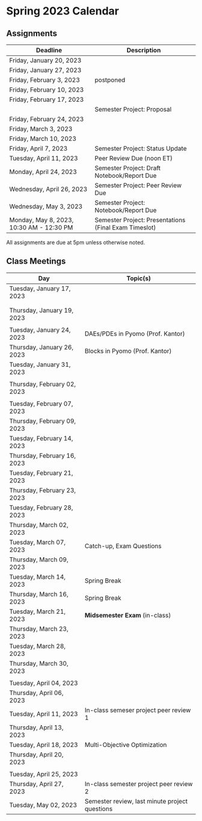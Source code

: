 # Spring 2023 Calendar

## Assignments

| Deadline   | Description |
| ----------- | ----------- |
| Friday, January 20, 2023 | [](../notebooks/assignments/Pyomo1.ipynb) |
| Friday, January  27, 2023 | [](../notebooks/assignments/Pyomo2.ipynb) |
| Friday, February 3, 2023 | postponed |
| Friday, February 10, 2023 | [](../notebooks/assignments/Pyomo-Mini-Project.ipynb) |
| Friday, February 17, 2023 | [](../notebooks/assignments/Pyomo3.ipynb) | 
| | Semester Project: Proposal |
| Friday, February 24, 2023 | [](../notebooks/assignments/Algorithms1.ipynb) |
| Friday, March 3, 2023 | [](../notebooks/assignments/Algorithms2.ipynb) |
| Friday, March 10, 2023 | [](../notebooks/assignments/Algorithms3.ipynb) |
| Friday, April 7, 2023 | Semester Project: Status Update |
| Tuesday, April 11, 2023 | Peer Review Due (noon ET) |
| Monday, April 24, 2023 | Semester Project: Draft Notebook/Report Due |
| Wednesday, April 26, 2023 | Semester Project: Peer Review Due |
| Wednesday, May 3, 2023 | Semester Project: Notebook/Report Due |
| Monday, May 8, 2023, 10:30 AM - 12:30 PM | Semester Project: Presentations (Final Exam Timeslot) |

All assignments are due at 5pm unless otherwise noted.

## Class Meetings

| Day     | Topic(s) |
| ----------- | ----------- |
| Tuesday, January 17, 2023 | [](../notebooks/1/Pyomo-Introduction.ipynb) |
| | [](../notebooks/2/Optimization-Modeling.ipynb) |
| | [](../notebooks/2/LP-NLP.ipynb) |
| Thursday, January 19, 2023 | [](../notebooks/1/Pyomo-Nuts-and-Bolts.ipynb) |
| | [](../notebooks/assignments/Pyomo1.ipynb) |
| Tuesday, January 24, 2023 | DAEs/PDEs in Pyomo (Prof. Kantor) |
| Thursday, January 26, 2023 | Blocks in Pyomo (Prof. Kantor) |
| Tuesday, January 31, 2023 | [](../notebooks/2/IP.ipynb) |
| | [](../notebooks/2/GDP.ipynb) |
| Thursday, February 02, 2023 | [](../notebooks/2/DAE-modeling.ipynb) |
| | [](../notebooks/2/Numeric-Integration.ipynb) |
| Tuesday, February 07, 2023 | [](../notebooks/2/Pyomo-DAE.ipynb) |
| Thursday, February 09, 2023 | [](../notebooks/2/SP.ipynb)
| Tuesday, February 14, 2023 | [](../notebooks/3/Math-Primer.ipynb) |
| Thursday, February 16, 2023 | [](../notebooks/3/Math-Primer-2.ipynb) |
| Tuesday, February 21, 2023 | [](../notebooks/3/Optimality.ipynb) |
| Thursday, February 23, 2023 | [](../notebooks/3/Newton-Methods.ipynb) |
| Tuesday, February 28, 2023 | [](../notebooks/3/Quasi-Newton-Methods.ipynb) |
| Thursday, March 02, 2023 | [](../notebooks/3/Globalization.ipynb) |
| Tuesday, March 07, 2023 | Catch-up, Exam Questions |
| Thursday, March 09, 2023 | [](../notebooks/4/Convexity.ipynb) |
| Tuesday, March 14, 2023 | Spring Break |
| Thursday, March 16, 2023 | Spring Break |
| Tuesday, March 21, 2023 | **Midsemester Exam** (in-class) |
| Thursday, March 23, 2023 | [](../notebooks/4/Local-Optimality.ipynb) |
| Tuesday, March 28, 2023 | [](../notebooks/4/KKT-Multipliers.ipynb) |
| Thursday, March 30, 2023 | [](../notebooks/4/Constraint-Qualifications.ipynb) |
| | [](../notebooks/4/NLP-Diagnostics.ipynb) |
| Tuesday, April 04, 2023 | [](../notebooks/4/Second-Order.ipynb) |
| Thursday, April 06, 2023 | [](../notebooks/4/Interior-Point1.ipynb) |
| Tuesday, April 11, 2023 | In-class semeser project peer review 1 |
| Thursday, April 13, 2023 | [](../notebooks/4/Interior-Point2.ipynb) |
| Tuesday, April 18, 2023 | Multi-Objective Optimization |
| Thursday, April 20, 2023 | [](../notebooks/5/MILP.ipynb) |
| | [](../notebooks/5/MINLP-Algorithms.ipynb) |
| Tuesday, April 25, 2023 | [](../notebooks/5/Global-Opt.ipynb) |
| Thursday, April 27, 2023 | In-class semester project peer review 2 |
| Tuesday, May 02, 2023 | Semester review, last minute project questions |